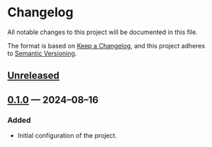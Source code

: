 <!-- markdownlint-disable MD024 -->
# Changelog

All notable changes to this project will be documented in this file.

The format is based on [Keep a Changelog](https://keepachangelog.com), and this project adheres to [Semantic Versioning](https://semver.org).

## [Unreleased]

## [0.1.0] — 2024–08–16

### Added

- Initial configuration of the project.

[Unreleased]: https://github.com/firefoxic/project-template-vue/compare/v0.1.0...HEAD
[0.1.0]: https://github.com/firefoxic/project-template-vue/releases/tag/v0.1.0
